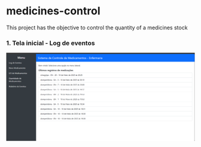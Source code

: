 # medicines-control
This project has the objective to control the quantity of a medicines stock

### 1. Tela inicial - Log de eventos

![alt text](image.png)